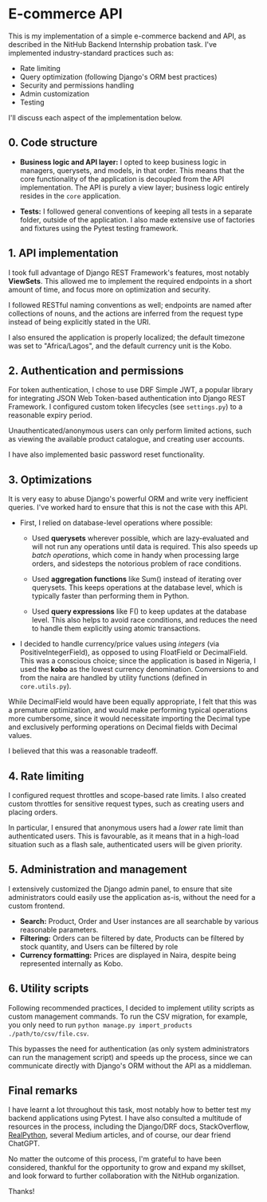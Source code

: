 # E-commerce API

This is my implementation of a simple e-commerce backend and API, as described in the NitHub Backend Internship probation task. I've implemented industry-standard practices such as:

-   Rate limiting
-   Query optimization (following Django's ORM best practices)
-   Security and permissions handling
-   Admin customization
-   Testing

I'll discuss each aspect of the implementation below.

## 0. Code structure

-   **Business logic and API layer:** I opted to keep business logic in managers, querysets, and models, in that order. This means that the core functionality of the application is decoupled from the API implementation. The API is purely a view layer; business logic entirely resides in the `core` application.

-   **Tests:** I followed general conventions of keeping all tests in a separate folder, outside of the application. I also made extensive use of factories and fixtures using the Pytest testing framework.

## 1. API implementation

I took full advantage of Django REST Framework's features, most notably **ViewSets**. This allowed me to implement the required endpoints in a short amount of time, and focus more on optimization and security.

I followed RESTful naming conventions as well; endpoints are named after collections of nouns, and the actions are inferred from the request type instead of being explicitly stated in the URI.

I also ensured the application is properly localized; the default timezone was set to "Africa/Lagos", and the default currency unit is the Kobo.

## 2. Authentication and permissions

For token authentication, I chose to use DRF Simple JWT, a popular library for integrating JSON Web Token-based authentication into Django REST Framework. I configured custom token lifecycles (see `settings.py`) to a reasonable expiry period.

Unauthenticated/anonymous users can only perform limited actions, such as viewing the available product catalogue, and creating user accounts.

I have also implemented basic password reset functionality.

## 3. Optimizations

It is very easy to abuse Django's powerful ORM and write very inefficient queries. I've worked hard to ensure that this is not the case with this API.

-   First, I relied on database-level operations where possible:

    -   Used **querysets** wherever possible, which are lazy-evaluated and will not run any operations until data is required. This also speeds up _batch operations_, which come in handy when processing large orders, and sidesteps the notorious problem of race conditions.

    -   Used **aggregation functions** like Sum() instead of iterating over querysets. This keeps operations at the database level, which is typically faster than performing them in Python.

    -   Used **query expressions** like F() to keep updates at the database level. This also helps to avoid race conditions, and reduces the need to handle them explicitly using atomic transactions.

-   I decided to handle currency/price values using _integers_ (via PositiveIntegerField), as opposed to using FloatField or DecimalField. This was a conscious choice; since the application is based in Nigeria, I used the **kobo** as the lowest currency denomination. Conversions to and from the naira are handled by utility functions (defined in `core.utils.py`).

While DecimalField would have been equally appropriate, I felt that this was a premature optimization, and would make performing typical operations more cumbersome, since it would necessitate importing the Decimal type and exclusively performing operations on Decimal fields with Decimal values.

I believed that this was a reasonable tradeoff.

## 4. Rate limiting

I configured request throttles and scope-based rate limits. I also created custom throttles for sensitive request types, such as creating users and placing orders.

In particular, I ensured that anonymous users had a _lower_ rate limit than authenticated users. This is favourable, as it means that in a high-load situation such as a flash sale, authenticated users will be given priority.

## 5. Administration and management

I extensively customized the Django admin panel, to ensure that site administrators could easily use the application as-is, without the need for a custom frontend.

-   **Search:** Product, Order and User instances are all searchable by various reasonable parameters.
-   **Filtering:** Orders can be filtered by date, Products can be filtered by stock quantity, and Users can be filtered by role
-   **Currency formatting:** Prices are displayed in Naira, despite being represented internally as Kobo.

## 6. Utility scripts

Following recommended practices, I decided to implement utility scripts as custom management commands. To run the CSV migration, for example, you only need to run `python manage.py import_products ./path/to/csv/file.csv`.

This bypasses the need for authentication (as only system administrators can run the management script) and speeds up the process, since we can communicate directly with Django's ORM without the API as a middleman.

## Final remarks

I have learnt a lot throughout this task, most notably how to better test my backend applications using Pytest. I have also consulted a multitude of resources in the process, including the Django/DRF docs, StackOverflow, [RealPython](https://realpython.com), several Medium articles, and of course, our dear friend ChatGPT.

No matter the outcome of this process, I'm grateful to have been considered, thankful for the opportunity to grow and expand my skillset, and look forward to further collaboration with the NitHub organization.

Thanks!
